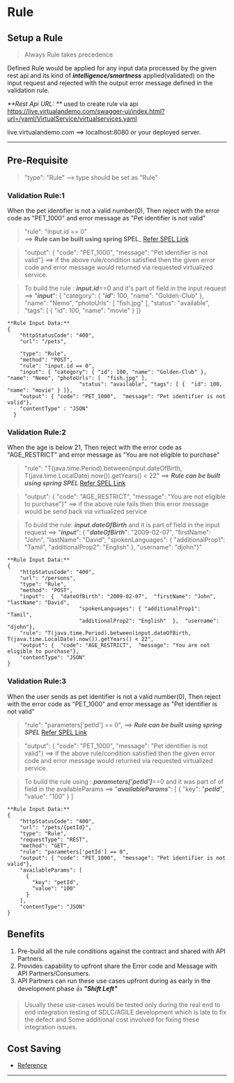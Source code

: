 # Rule

## Setup a Rule 
> Always Rule takes precedence

Defined Rule would be applied for any input data processed by the given rest api and its kind of _**intelligence/smartness**_ applied(validated) on the input request and rejected with the output error message defined in the validation rule.
 
_**Rest Api URL: **_ used to create rule via api
https://live.virtualandemo.com/swagger-ui/index.html?url=/yaml/VirtualService/virtualservices.yaml

live.virtualandemo.com ==> localhost:8080 or your deployed server.
***

## Pre-Requisite
>  "type": "Rule"  --> type should be set as "Rule"

### Validation Rule:1
When the pet identifier is not a valid number(0), Then reject with the error code as "PET_1000" and error message as "Pet identifier is not valid"

> "rule": "input.id == 0"  
==> **Rule can be built using spring SPEL**_   [Refer SPEL Link](https://docs.spring.io/spring/docs/4.3.10.RELEASE/spring-framework-reference/html/expressions.html)

>  "output": { "code": "PET_1000",  "message": "Pet identifier is not valid"}  ==> if the above rule/condition satisfied then the given error code and error message would returned via requested virtualized service.  

>  To build the rule : _**input.id**_==0 and it's part of field in the input request   ==>   "_**input**_":  { "category": { "_**id**_": 100, "name": "Golden-Club" }, "name": "Nemo", "photoUrls": [  "fish.jpg" ], "status": "available", "tags": [ {  "id": 100, "name": "movie" } ]}
```
**Rule Input Data:**
{
    "httpStatusCode": "400",
    "url": "/pets",

    "type": "Rule",
    "method": "POST",
    "rule": "input.id == 0",
    "input": { "category": { "id": 100, "name": "Golden-Club" }, "name": "Nemo", "photoUrls": [  "fish.jpg" ], 
                       "status": "available", "tags": [ {  "id": 100, "name": "movie" } ]},
    "output": { "code": "PET_1000",  "message": "Pet identifier is not valid"},
    "contentType" : "JSON"
  }
```

### Validation Rule:2 
When the age is below 21, Then reject with the error code as "AGE_RESTRICT" and error message as "You are not eligible to purchase"

> "rule": "T(java.time.Period).between(input.dateOfBirth, T(java.time.LocalDate).now()).getYears() < 22" 
==> _**Rule can be built using spring SPEL**_   [Refer SPEL Link](https://docs.spring.io/spring/docs/4.3.10.RELEASE/spring-framework-reference/html/expressions.html)
 
> "output": {  "code": "AGE_RESTRICT",  "message": "You are not eligible to purchase"}"  ==> if the above rule fails then this error message would be send back via virtualized service  

>  To build the rule: _**input.dateOfBirth**_ and it is part of field in the input request   ==>   "_**input**_":  {  "_**dateOfBirth**_": "2009-02-07",  "firstName": "John",  "lastName": "David",  "spokenLanguages": { "additionalProp1": "Tamil",    "additionalProp2": "English"  },  "username": "djohn"}" 
```
**Rule Input Data:**
{
    "httpStatusCode": "400",
    "url": "/persons",
    "type": "Rule",
    "method": "POST",
    "input":  {  "dateOfBirth": "2009-02-07",  "firstName": "John",  "lastName": "David",  
                       "spokenLanguages": { "additionalProp1": "Tamil",    
                       "additionalProp2": "English"  },  "username": "djohn"},
    "rule": "T(java.time.Period).between(input.dateOfBirth, T(java.time.LocalDate).now()).getYears() < 22",
    "output": {  "code": "AGE_RESTRICT",  "message": "You are not eligible to purchase"},
    "contentType": "JSON"
}
```
### Validation Rule:3
When the user sends as pet identifier is not a valid number(0), Then reject with the error code as "PET_1000" and error message as "Pet identifier is not valid"

> "rule": "parameters['petId'] == 0",
==> _**Rule can be built using spring SPEL**_   [Refer SPEL Link](https://docs.spring.io/spring/docs/4.3.10.RELEASE/spring-framework-reference/html/expressions.html)

>  "output": { "code": "PET_1000",  "message": "Pet identifier is not valid"}  ==> if the above rule/condition satisfied then the given error code and error message would returned via requested virtualized service.  

>  To build the rule using : _**parameters['petId']**_==0 and it was part of of field in the availableParams  ==>      "_**availableParams**_": [ { "key": "_**petId**_", "value": "100" } ]
```
**Rule Input Data:**
{
    "httpStatusCode": "400",
    "url": "/pets/{petId}",
    "type": "Rule",
    "requestType": "REST",
    "method": "GET",
    "rule": "parameters['petId'] == 0",
    "output": { "code": "PET_1000",  "message": "Pet identifier is not valid"},
    "availableParams": [
      {
        "key": "petId",
        "value": "100"
	  }
    ],
    "contentType": "JSON"
}
```

## Benefits
1. Pre-build all the rule conditions against the contract and shared with API Partners.
2. Provides capability to upfront share the Error code and Message with API Partners/Consumers.
3. API Partners can run these use cases upfront during as early in the development phase 👍 _**"Shift Left"**_

> Usually these use-cases would be tested only during the real end to end integration testing of SDLC/AGILE development which is late to fix the defect and Some additional cost involved for fixing these integration issues.

## Cost Saving 
- [Reference](https://www.linkedin.com/posts/virtualan-software_service-virtualization-how-this-misunderstood-activity-6695899780691955712-1AJB)    

---